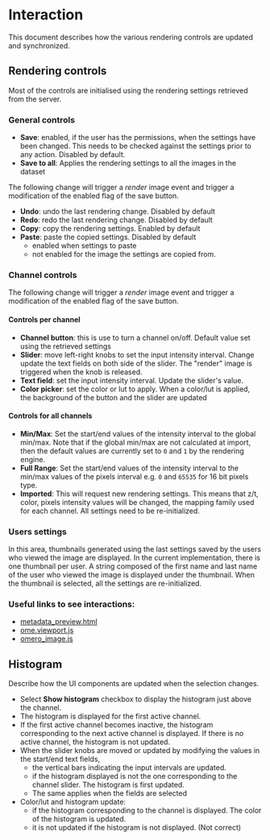 # Interaction

This document describes how the various rendering controls are updated
and synchronized.

## Rendering controls

Most of the controls are initialised using the rendering settings
retrieved from the server.


### General controls
 * **Save**: enabled, if the user has the permissions, when the settings have been changed.
   This needs to be checked against the settings prior to any action. Disabled by default.
 * **Save to all**: Applies the rendering settings to all the images in the dataset

The following change will trigger a *render* image event and trigger a modification of the
enabled flag of the save button.

 * **Undo**: undo the last rendering change. Disabled by default
 * **Redo**: redo the last rendering change. Disabled by default
 * **Copy**: copy the rendering settings. Enabled by default
 * **Paste**: paste the copied settings. Disabled by default
    * enabled when settings to paste
    * not enabled for the image the settings are copied from.

 
### Channel controls

The following change will trigger a *render* image event and trigger a modification of the
enabled flag of the save button. 

#### Controls per channel

  * **Channel button**: this is use to turn a channel on/off. Default value set using the retrieved settings
  * **Slider**: move left-right knobs to set the input intensity interval. Change update the text fields on both side of the slider. The "render" image is triggered when the knob is released.
  * **Text field**: set the input intensity interval. Update the slider's value.
  * **Color picker**: set the color or lut to apply. When a color/lut is applied, the background of the button and the slider are updated

#### Controls for all channels

  * **Min/Max**: Set the start/end values of the intensity interval to the global min/max. Note that if the
  global min/max are not calculated at import, then the default values are currently set to ``0`` and ``1`` by the rendering engine.
  * **Full Range**: Set the start/end values of the intensity interval to the min/max values of the pixels interval e.g. ``0`` and ``65535`` for 16 bit pixels type.
  * **Imported**: This will request new rendering settings. This means that z/t, color, pixels intensity values will be changed, the mapping family used for each channel. All settings need to be re-initialized.

### Users settings

 In this area, thumbnails generated using the last settings saved by the users who viewed the image are displayed.
 In the current implementation, there is one thumbnail per user. A string composed of the first name and last name of the user who viewed the image is displayed under the thumbnail.
 When the thumbnail is selected, all the settings are re-initialized.

### Useful links to see interactions:

 * [metadata_preview.html](<https://github.com/openmicroscopy/openmicroscopy/blob/develop/components/tools/OmeroWeb/omeroweb/webclient/templates/webclient/annotations/metadata_preview.html>)
 * [ome.viewport.js](<https://github.com/openmicroscopy/openmicroscopy/blob/develop/components/tools/OmeroWeb/omeroweb/webgateway/static/webgateway/js/ome.viewport.js>)
 * [omero_image.js](<https://github.com/openmicroscopy/openmicroscopy/blob/develop/components/tools/OmeroWeb/omeroweb/webgateway/static/webgateway/js/omero_image.js>)


## Histogram

Describe how the UI components are updated when the selection changes.

 * Select **Show histogram** checkbox to display the histogram just above the channel.
 * The histogram is displayed for the first active channel.
 * If the first active channel becomes inactive, the histogram corresponding to the 
 next active channel is displayed. If there is no active channel, the histogram is not updated.
 * When the slider knobs are moved or updated by modifying  the values in the start/end text fields, 
   * the vertical bars indicating the input intervals are updated.
   * if the histogram displayed is not the one corresponding to the channel slider. The histogram is first updated.
   * The same applies when the fields are selected
 * Color/lut and histogram update:
    * if the histogram corresponding to the channel is displayed. The color of the histogram is updated.
	* it is not updated if the histogram is not displayed. (Not correct)

